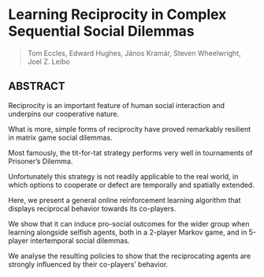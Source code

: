 # Learning Reciprocity in Complex Sequential Social Dilemmas
> Tom Eccles,
Edward Hughes,
János Kramár,
Steven Wheelwright,
Joel Z. Leibo


## ABSTRACT
Reciprocity is an important feature of human social interaction and underpins our cooperative nature. 

What is more, simple forms of reciprocity have proved remarkably resilient in matrix game social dilemmas. 

Most famously, the tit-for-tat strategy performs very well in tournaments of Prisoner’s Dilemma. 

Unfortunately this strategy is not readily applicable to the real world, in which options to cooperate or defect are temporally and spatially extended.

Here, we present a general online reinforcement learning algorithm that displays reciprocal behavior towards its co-players. 

We show that it can induce pro-social outcomes for the wider group when learning alongside selfish agents, both in a 2-player Markov game, and in 5-player intertemporal social dilemmas. 

We analyse the resulting policies to show that the reciprocating agents are strongly influenced by their co-players’ behavior.
